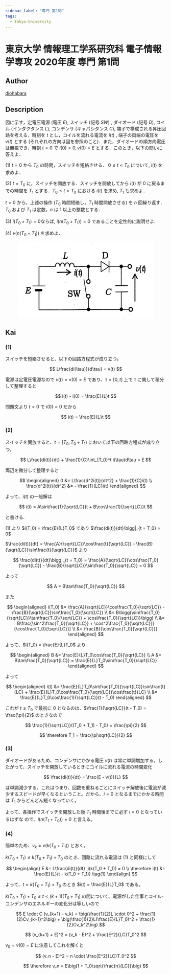 ```yaml
---
sidebar_label: "専門 第1問"
tags:
  - Tokyo-University
---
```

# 東京大学 情報理工学系研究科 電子情報学専攻 2020年度 専門 第1問


## **Author**
[diohabara](https://github.com/diohabara/open_inshi)

## **Description**
図に示す，定電圧電源 (電圧 $E$), スイッチ (記号 $SW$) , ダイオード (記号 $D$), コイル (インダクタンス $L$), コンデンサ (キャパシタンス $C$), 端子で構成される昇圧回路を考える．時刻を $t$ とし，コイルを流れる電流を $i(t)$ , 端子の両端の電圧を $v(t)$ とする (それぞれの方向は図を参照のこと)．また，ダイオードの順方向電圧は無視でき，時刻 $t=0$ で $i(0)=0,v(0)=E$ とする．このとき，以下の問いに答えよ．

(1) $t=0$ から $T_0$ の時間，スイッチを短絡させる． $0 \le t < T_0$ について, $i(t)$ を求めよ．

(2) $t=T_0$ に，スイッチを開放する．スイッチを開放してから $i(t)$ が $0$ に戻るまでの時間を $T_1$ とする．$T_0 \le t < T_0$ における $i(t)$ を求め, $T_1$ も求めよ．

$t=0$ から，上述の操作 ($T_0$ 時間短絡し，$T_1$ 時間開放させる) を $n$ 回繰り返す．$T_0$ および $T_1$ は定数，$n$ は $1$ 以上の整数とする．

(3) $i(T_0 + T_1) = 0$ならば, $i(n(T_0 + T_1)) = 0$ であることを定性的に説明せよ.

(4) $v(n(T_0 + T_1))$ を求めよ．

<figure style="text-align:center;">
  <img src="https://raw.githubusercontent.com/Myyura/the_kai_project_assets/main/kakomonn/tokyo_university/IST/denshi_2020_1_p1.png" width="480" height="240" alt=""/>
</figure>

## **Kai**
### (1)
スイッチを短絡させると、以下の回路方程式が成り立つ。

$$
L\frac{di(\tau)}{d\tau} = v(t)
$$

電源は定電圧電源なので $v(t) = v(0) = E$ であり、$\tau = [0,t]$ 上で $\tau$ に関して積分して整理すると

$$
i(t) - i(0) = \frac{E}{L}t
$$

問題文より $t = 0$ で $i(0) = 0$ だから

$$
i(t) = \frac{E}{L}t
$$

### (2)
スイッチを開放すると、$t = [T_0, T_0 + T_1)$ において以下の回路方程式が成り立つ。

$$
L\frac{di(t)}{dt} + \frac{1}{C}\int_{T_0}^t i(\tau)d\tau = E
$$

両辺を微分して整理すると

$$
\begin{aligned}
0 &= L\frac{d^2i(t)}{dt^2} + \frac{1}{C}i(t) \\
\frac{d^2i(t)}{dt^2} &= - \frac{1}{LC}i(t)
\end{aligned}
$$

よって、$i(t)$ の一般解は

$$
i(t) = A\sin\frac{1}{\sqrt{LC}}t + B\cos\frac{1}{\sqrt{LC}}t
$$

と書ける.

(1) より $i(T_0) = \frac{E}{L}T_0$ であり $\frac{di(t)}{dt}\bigg|_{t = T_0} = 0$

$\frac{di(t)}{dt} = \frac{A}{\sqrt{LC}}\cos\frac{t}{\sqrt{LC}} - \frac{B}{\sqrt{LC}}\sin\frac{t}{\sqrt{LC}}$ より

$$
\frac{di(t)}{dt}\bigg|_{t = T_0} = \frac{A}{\sqrt{LC}}\cos\frac{T_0}{\sqrt{LC}} - \frac{B}{\sqrt{LC}}\sin\frac{T_0}{\sqrt{LC}} = 0
$$

よって

$$
A = B\tan\frac{T_0}{\sqrt{LC}}
$$

また

$$
\begin{aligned}
i(T_0) &= \frac{A}{\sqrt{LC}}\cos\frac{T_0}{\sqrt{LC}} - \frac{B}{\sqrt{LC}}\sin\frac{T_0}{\sqrt{LC}} \\
&= B\bigg(\sin\frac{T_0}{\sqrt{LC}}\tan\frac{T_0}{\sqrt{LC}} + \cos\frac{T_0}{\sqrt{LC}}\bigg) \\
&= B\frac{\sin^2\frac{T_0}{\sqrt{LC}} + \cos^2\frac{T_0}{\sqrt{LC}}}{\cos\frac{T_0}{\sqrt{LC}}} \\
&= \frac{B}{\cos\frac{T_0}{\sqrt{LC}}}
\end{aligned}
$$

よって、$i(T_0) = \frac{E}{L}T_0$ より

$$
\begin{aligned}
B &= \frac{E}{L}T_0\cos\frac{T_0}{\sqrt{LC}} \\
A &= B\tan\frac{T_0}{\sqrt{LC}} = \frac{E}{L}T_0\sin\frac{T_0}{\sqrt{LC}}
\end{aligned}
$$

よって

$$
\begin{aligned}
i(t) &= \frac{E}{L}T_0\sin\frac{T_0}{\sqrt{LC}}\sin\frac{t}{LC} + \frac{E}{L}T_0\cos\frac{T_0}{\sqrt{LC}}\cos\frac{t}{LC} \\
&= \frac{E}{L}T_0\cos\frac{1}{\sqrt{LC}}(t - T_0)
\end{aligned}
$$

これが $t \le T_0$ で最初に $0$ となるのは、$\frac{1}{\sqrt{LC}}(t - T_0) = \frac{\pi}{2}$ のときなので

$$
\frac{1}{\sqrt{LC}}((T_0 + T_1) - T_0) = \frac{\pi}{2}
$$

$$
\therefore T_1 = \frac{\pi\sqrt{LC}}{2}
$$

### (3)
ダイオードがあるため、コンデンサにかかる電圧 $v(t)$ は常に単調増加する。したがって、スイッチを開放しているときにコイルに流れる電流の時間変化

$$
\frac{di(t)}{dt} = \frac{E - v(t)}{L}
$$

は単調減少する。これはつまり、回数を重ねるごとにスイッチ解放後に電流が減少するスピードが早くなるということ。だから、$i = 0$ となるまでにかかる時間は $T_1$ からどんどん短くなっていく。

よって、各操作でスイッチを開放した後 $T_1$ 時間後までに必ず $i = 0$ となっているはずな
ので、$i(n(T_1 + T_0)) = 0$ と言える。

### (4)
簡単のため、$v_k = v(k(T_0 + T_1))$ とおく。

$k(T_0 + T_1) \le k(T_0 + T_1) + T_0$ のとき、回路に流れる電流は (1) と同様にして

$$
\begin{align}
E &= L\frac{di(t)}{dt} ,i(k(T_0 + T_1)) = 0 \\
\therefore i(t) &= \frac{E}{L}(t - k(T_0 + T_1)) \tag{1}
\end{align}
$$

よって、$t = k(T_0 + T_1) + T_0$ のとき $i(t) = \frac{E}{L}T_0$ である。

$k(T_0 + T_1) + T_0 \le t < (k + 1)(T_0 + T_1)$ の間について、電源がした仕事とコイル･コンデンサのエネルギーの変化分は等しいので

$$
E \cdot C (v_{k+1} - v_k) = \big(\frac{1}{2}L \cdot 0^2 + \frac{1}{2}Cv_{k+1}^2\big) + \big(\frac{1}{2}L(\frac{E}{L}T_0)^2 + \frac{1}{2}Cv_k^2\big)
$$

$$
(v_{k+1} + E)^2 = (v_k - E)^2 + \frac{E^2}{LC}T_0^2
$$

$v_0 = v(0) = E$ に注意してこれを解くと

$$
(v_n - E)^2 = n \cdot \frac{E^2}{LC}T_0^2
$$

$$
\therefore v_n = E\big(1 + T_0\sqrt{\frac{n}{LC}}\big)
$$
